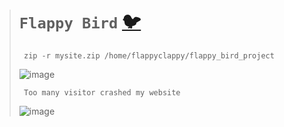 ># `Flappy Bird` [🐦](https://imvickykumar999.w3spaces.com/)
>
>      zip -r mysite.zip /home/flappyclappy/flappy_bird_project
>
>![image](https://github.com/user-attachments/assets/0c45a9cb-acf2-4f12-9c72-8fbe13b96235)
>
>      Too many visitor crashed my website
>
>![image](https://github.com/user-attachments/assets/297e546f-8dc7-435c-a43b-e820e94dde2b)
